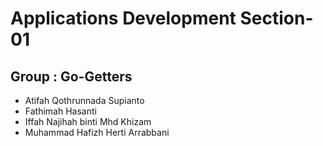 # Applications Development Section-01

## Group : Go-Getters

* Atifah Qothrunnada Supianto
* Fathimah Hasanti
* Iffah Najihah binti Mhd Khizam
* Muhammad Hafizh Herti Arrabbani
